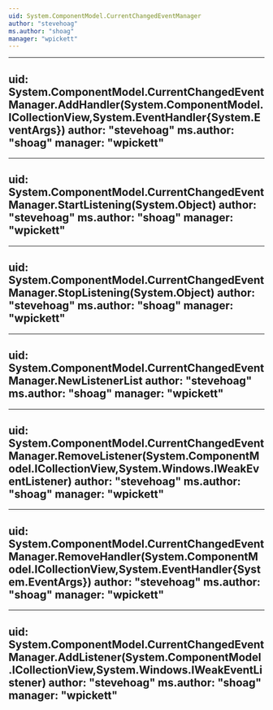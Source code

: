```yaml
---
uid: System.ComponentModel.CurrentChangedEventManager
author: "stevehoag"
ms.author: "shoag"
manager: "wpickett"
---
```


---
uid: System.ComponentModel.CurrentChangedEventManager.AddHandler(System.ComponentModel.ICollectionView,System.EventHandler{System.EventArgs})
author: "stevehoag"
ms.author: "shoag"
manager: "wpickett"
---

---
uid: System.ComponentModel.CurrentChangedEventManager.StartListening(System.Object)
author: "stevehoag"
ms.author: "shoag"
manager: "wpickett"
---

---
uid: System.ComponentModel.CurrentChangedEventManager.StopListening(System.Object)
author: "stevehoag"
ms.author: "shoag"
manager: "wpickett"
---

---
uid: System.ComponentModel.CurrentChangedEventManager.NewListenerList
author: "stevehoag"
ms.author: "shoag"
manager: "wpickett"
---

---
uid: System.ComponentModel.CurrentChangedEventManager.RemoveListener(System.ComponentModel.ICollectionView,System.Windows.IWeakEventListener)
author: "stevehoag"
ms.author: "shoag"
manager: "wpickett"
---

---
uid: System.ComponentModel.CurrentChangedEventManager.RemoveHandler(System.ComponentModel.ICollectionView,System.EventHandler{System.EventArgs})
author: "stevehoag"
ms.author: "shoag"
manager: "wpickett"
---

---
uid: System.ComponentModel.CurrentChangedEventManager.AddListener(System.ComponentModel.ICollectionView,System.Windows.IWeakEventListener)
author: "stevehoag"
ms.author: "shoag"
manager: "wpickett"
---
